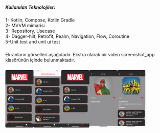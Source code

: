<h5 align="left">Kullanılan Teknolojiler:</h5>

###

<p align="left">1- Kotlin, Compose, Kotlin Gradle<br>2- MVVM mimarisi<br>3- Repository, Usecase<br>4- Dagger-hilt, Retrofit, Realm, Navigation, Flow, Coroutine<br>5-Unit test and unit ui test</p>

###

<p align="left">Ekranların görselleri aşağıdadır. Ekstra olarak bir video screenshot_app klasörünün içinde bulunmaktadır.</p>

###

###

<img align="left" height="180" src="https://github.com/swayni/Marvel-Heros-Compose/blob/master/screenshot/Screenshot_list.png"  />

###

<img align="left" height="180" src="https://github.com/swayni/Marvel-Heros-Compose/blob/master/screenshot/Screenshot_list_CollapsingToolbar.png"  />

###

<img align="left" height="180" src="https://github.com/swayni/Marvel-Heros-Compose/blob/master/screenshot/Screenshot_favorite_list.png"  />

###

<img align="left" height="180" src="https://github.com/swayni/Marvel-Heros-Compose/blob/master/screenshot/Screenshot_detail.png"  />

###

<img align="left" height="180" src="https://github.com/swayni/Marvel-Heros-Compose/blob/master/screenshot/Screenshot_detail_2.png"  />

###
